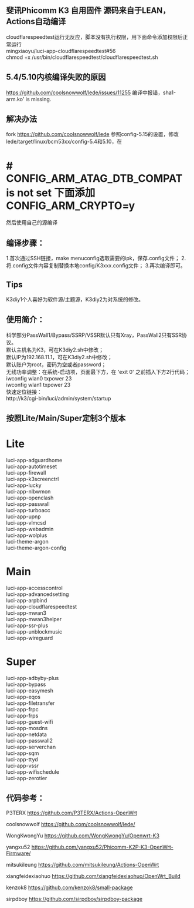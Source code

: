 ## 斐讯Phicomm K3 自用固件 源码来自于LEAN，Actions自动编译
cloudflarespeedtest运行无反应，脚本没有执行权限，用下面命令添加权限后正常运行  
mingxiaoyu/luci-app-cloudflarespeedtest#56  
chmod +x /usr/bin/cloudflarespeedtest/cloudflarespeedtest.sh  

## 5.4/5.10内核编译失败的原因
https://github.com/coolsnowwolf/lede/issues/11255
编译中报错，sha1-arm.ko' is missing.

## 解决办法
fork https://github.com/coolsnowwolf/lede
参照config-5.15的设置，修改lede/target/linux/bcm53xx/config-5.4和5.10，在
# # CONFIG_ARM_ATAG_DTB_COMPAT is not set 下面添加CONFIG_ARM_CRYPTO=y
然后使用自己的源编译

## 编译步骤：
1.首次通过SSH链接，make menuconfig选取需要的ipk，保存.config文件；
2.将.config文件内容复制替换本地config/K3xxx.config文件；
3.再次编译即可。

## Tips
K3diy1个人喜好为软件源/主题源，K3diy2为对系统的修改。

## 使用简介：
科学部分PassWall1/Bypass/SSRP/VSSR默认只有Xray，PassWall2只有SSR协议。  
默认主机名为K3，可在K3diy2.sh中修改；  
默认IP为192.168.11.1，可在K3diy2.sh中修改；  
默认账户为root，密码为空或者password；  
无线功率调整：在系统-启动项，页面最下方，在 'exit 0' 之前插入下方2行代码；  
iwconfig wlan0 txpower 23  
iwconfig wlan1 txpower 23  
快速定位链接：  
http://k3/cgi-bin/luci/admin/system/startup  

## 按照Lite/Main/Super定制3个版本
# Lite
luci-app-adguardhome  
luci-app-autotimeset  
luci-app-firewall  
luci-app-k3screenctrl  
luci-app-lucky  
luci-app-nlbwmon  
luci-app-openclash  
luci-app-passwall  
luci-app-turboacc  
luci-app-upnp  
luci-app-vlmcsd  
luci-app-webadmin  
luci-app-wolplus  
luci-theme-argon  
luci-theme-argon-config  

# Main
luci-app-accesscontrol  
luci-app-advancedsetting  
luci-app-arpbind  
luci-app-cloudflarespeedtest  
luci-app-mwan3  
luci-app-mwan3helper  
luci-app-ssr-plus  
luci-app-unblockmusic  
luci-app-wireguard  


# Super
luci-app-adbyby-plus  
luci-app-bypass  
luci-app-easymesh  
luci-app-eqos  
luci-app-filetransfer  
luci-app-frpc  
luci-app-frps  
luci-app-guest-wifi  
luci-app-mosdns  
luci-app-netdata  
luci-app-passwall2  
luci-app-serverchan  
luci-app-sqm  
luci-app-ttyd  
luci-app-vssr  
luci-app-wifischedule  
luci-app-zerotier  


## 代码参考：

P3TERX https://github.com/P3TERX/Actions-OpenWrt

coolsnowwolf https://github.com/coolsnowwolf/lede/

WongKwongYu https://github.com/WongKwongYu/Openwrt-K3

yangxu52 https://github.com/yangxu52/Phicomm-K2P-K3-OpenWrt-Firmware/

mitsukileung https://github.com/mitsukileung/Actions-OpenWrt

xiangfeidexiaohuo https://github.com/xiangfeidexiaohuo/OpenWrt_Build

kenzok8 https://github.com/kenzok8/small-package

sirpdboy https://github.com/sirpdboy/sirpdboy-package
